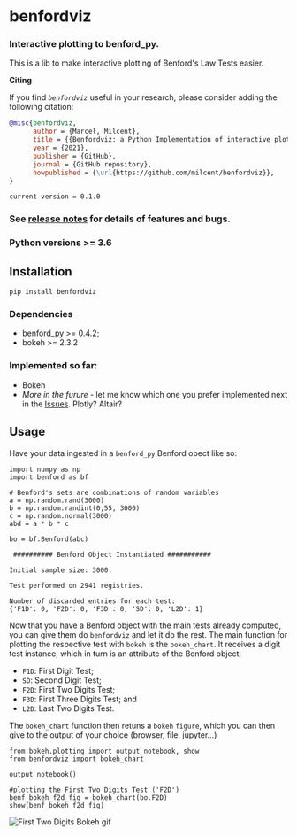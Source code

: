 # benfordviz

### Interactive plotting to benford_py.

This is a lib to make interactive plotting of Benford's Law Tests easier.


**Citing**


If you find *`benfordviz`* useful in your research, please consider adding the following citation:

```bibtex
@misc{benfordviz,
      author = {Marcel, Milcent},
      title = {{Benfordviz: a Python Implementation of interactive plotting for Benford's Law Tests}},
      year = {2021},
      publisher = {GitHub},
      journal = {GitHub repository},
      howpublished = {\url{https://github.com/milcent/benfordviz}},
}
```
`current version = 0.1.0`

### See [release notes](https://github.com/milcent/benfordviz/releases/) for details of features and bugs.

### Python versions >= 3.6

## Installation

`pip install benfordviz`

### Dependencies

- benford_py >= 0.4.2;
- bokeh >= 2.3.2

### Implemented so far:

- Bokeh
- *More in the furure* - let me know which one you prefer implemented next in the [Issues](https://github.com/milcent/benfordviz/issues). Plotly? Altair?

## Usage

Have your data ingested in a `benford_py` Benford obect like so:

```{Python}
import numpy as np
import benford as bf

# Benford's sets are combinations of random variables
a = np.random.rand(3000)
b = np.random.randint(0,55, 3000)
c = np.random.normal(3000)
abd = a * b * c

bo = bf.Benford(abc)
```

```{Python}
 ########## Benford Object Instantiated ########### 

Initial sample size: 3000.

Test performed on 2941 registries.

Number of discarded entries for each test:
{'F1D': 0, 'F2D': 0, 'F3D': 0, 'SD': 0, 'L2D': 1}
```

Now that you have a Benford object with the main tests already computed, you can give them do `benfordviz` and let it do the rest. The main function for plotting the respective test with `bokeh` is the `bokeh_chart`. It receives a digit test instance, which in turn is an attribute of the Benford object:

- `F1D`: First Digit Test;
- `SD`: Second Digit Test;
- `F2D`: First Two Digits Test;
- `F3D`: First Three Digits Test; and
- `L2D`: Last Two Digits Test.

The `bokeh_chart` function then retuns a `bokeh` `figure`, which you can then give to the output of your choice (browser, file, jupyter...)

```{Python}
from bokeh.plotting import output_notebook, show
from benfordviz import bokeh_chart

output_notebook()
```

```{Python}
#plotting the First Two Digits Test ('F2D')
benf_bokeh_f2d_fig = bokeh_chart(bo.F2D)
show(benf_bokeh_f2d_fig)
```

![First Two Digits Bokeh gif](figures/f2d_bokeh_gif.gif)
